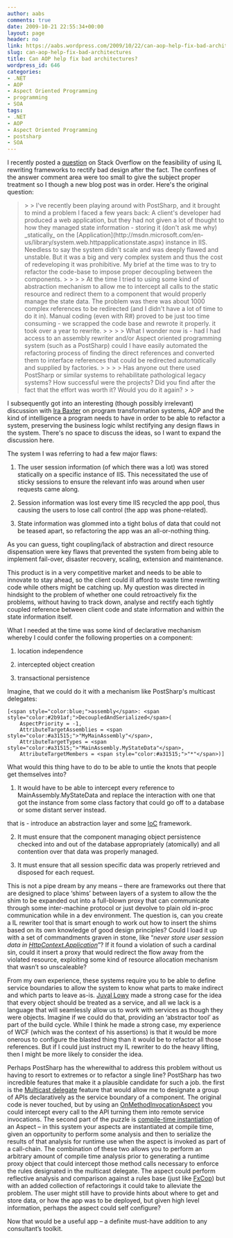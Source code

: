 ```yaml
---
author: aabs
comments: true
date: 2009-10-21 22:55:34+00:00
layout: page
header: no
link: https://aabs.wordpress.com/2009/10/22/can-aop-help-fix-bad-architectures/
slug: can-aop-help-fix-bad-architectures
title: Can AOP help fix bad architectures?
wordpress_id: 646
categories:
- .NET
- AOP
- Aspect Oriented Programming
- programming
- SOA
tags:
- .NET
- AOP
- Aspect Oriented Programming
- postsharp
- SOA
---
```


I recently posted a [question](http://stackoverflow.com/questions/1541697/refactoring-nasty-legacy-systems-via-aop-or-other-automated-means) on Stack Overflow on the feasibility of using IL rewriting frameworks to rectify bad design after the fact. The confines of the answer comment area were too small to give the subject proper treatment so I though a new blog post was in order. Here's the original question:

 

<blockquote>  
> 
> I've recently been playing around with PostSharp, and it brought to mind a problem I faced a few years back: A client's developer had produced a web application, but they had not given a lot of thought to how they managed state information - storing it (don't ask me why) _statically_ on the [Application](http://msdn.microsoft.com/en-us/library/system.web.httpapplicationstate.aspx) instance in IIS. Needless to say the system didn't scale and was deeply flawed and unstable. But it was a big and very complex system and thus the cost of redeveloping it was prohibitive. My brief at the time was to try to refactor the code-base to impose proper decoupling between the components.
> 
>    
> 
> At the time I tried to using some kind of abstraction mechanism to allow me to intercept all calls to the static resource and redirect them to a component that would properly manage the state data. The problem was there was about 1000 complex references to be redirected (and I didn't have a lot of time to do it in). Manual coding (even with R#) proved to be just too time consuming - we scrapped the code base and rewrote it properly. it took over a year to rewrite.
> 
>    
> 
> What I wonder now is - had I had access to an assembly rewriter and/or Aspect oriented programming system (such as a PostSharp) could I have easily automated the refactoring process of finding the direct references and converted them to interface references that could be redirected automatically and supplied by factories.
> 
>    
> 
> Has anyone out there used PostSharp or similar systems to rehabilitate pathological legacy systems? How successful were the projects? Did you find after the fact that the effort was worth it? Would you do it again?
> 
> </blockquote>

 

I subsequently got into an interesting (though possibly irrelevant) discussion with [Ira Baxter](http://stackoverflow.com/users/120163/ira-baxter) on program transformation systems, AOP and the kind of intelligence a program needs to have in order to be able to refactor a system, preserving the business logic whilst rectifying any design flaws in the system. There's no space to discuss the ideas, so I want to expand the discussion here.

 

The system I was referring to had a few major flaws:

 

  
  1. The user session information (of which there was a lot) was stored statically on a specific instance of IIS. This necessitated the use of sticky sessions to ensure the relevant info was around when user requests came along. 
   
  2. Session information was lost every time IIS recycled the app pool, thus causing the users to lose call control (the app was phone-related). 
   
  3. State information was glommed into a tight bolus of data that could not be teased apart, so refactoring the app was an all-or-nothing thing. 
 

As you can guess, tight coupling/lack of abstraction and direct resource dispensation were key flaws that prevented the system from being able to implement fail-over, disaster recovery, scaling, extension and maintenance.

 

This product is in a very competitive market and needs to be able to innovate to stay ahead, so the client could ill afford to waste time rewriting code while others might be catching up. My question was directed in hindsight to the problem of whether one could retroactively fix the problems, without having to track down, analyse and rectify each tightly coupled reference between client code and state information and within the state information itself.

 

What I needed at the time was some kind of declarative mechanism whereby I could confer the following properties on a component:

 

  
  1. location independence 
   
  2. intercepted object creation 
   
  3. transactional persistence 
 

Imagine, that we could do it with a mechanism like PostSharp's multicast delegates:

 

 
    
    [<span style="color:blue;">assembly</span>: <span style="color:#2b91af;">DecoupledAndSerialized</span>(
        AspectPriority = -1,
        AttributeTargetAssemblies = <span style="color:#a31515;">"MyMainAssembly"</span>,
        AttributeTargetTypes = <span style="color:#a31515;">"MainAssembly.MyStateData"</span>,
        AttributeTargetMembers = <span style="color:#a31515;">"*"</span>)]


[](http://11011.net/software/vspaste)



What would this thing have to do to be able to untie the knots that people get themselves into? 






  
  1. It would have to be able to intercept every reference to MainAssembly.MyStateData and replace the interaction with one that got the instance from some class factory that could go off to a database or some distant server instead.
      
that is - introduce an abstraction layer and some [IoC](http://en.wikipedia.org/wiki/Inversion_of_Control) framework. 


  
  2. It must ensure that the component managing object persistence checked into and out of the database appropriately (atomically) and all contention over that data was properly managed.


  
  3. It must ensure that all session specific data was properly retrieved and disposed for each request.





This is not a pipe dream by any means – there are frameworks out there that are designed to place ‘shims’ between layers of a system to allow the the shim to be expanded out into a full-blown proxy that can communicate through some inter-machine protocol or just devolve to plain old in-proc communication while in a dev environment. The question is, can you create a IL rewriter tool that is smart enough to work out how to insert the shims based on its own knowledge of good design principles? Could I load it up with a set of commandments graven in stone, like “_never store user session data in [HttpContext.Application](http://msdn.microsoft.com/en-us/library/system.web.httpapplicationstate.aspx)_”? If it found a violation of such a cardinal sin, could it insert a proxy that would redirect the flow away from the violated resource, exploiting some kind of resource allocation mechanism that wasn’t so unscaleable? 





From my own experience, these systems require you to be able to define service boundaries to allow the system to know what parts to make indirect and which parts to leave as-is. [Juval Lowy](http://www.idesign.net/) made a strong case for the idea that every object should be treated as a service, and all we lack is a language that will seamlessly allow us to work with services as though they were objects. Imagine if we could do that, providing an ‘abstractor tool’ as part of the build cycle. While I think he made a strong case, my experience of WCF (which was the context of his assertions) is that it would be more onerous to configure the blasted thing than it would be to refactor all those references. But if I could just instruct my IL rewriter to do the heavy lifting, then I might be more likely to consider the idea.





Perhaps PostSharp has the wherewithal to address this problem without us having to resort to extremes or to refactor a single line? PostSharp has two incredible features that make it a plausible candidate for such a job. the first is the [Multicast delegate](http://doc.postsharp.org/1.5/##PostSharp.HxS/UserGuide/Laos/Multicasting/Overview.html) feature that would allow me to designate a group of APIs declaratively as the service boundary of a component. The original code is never touched, but by using an [OnMethodInvocationAspect](http://doc.postsharp.org/1.5/##PostSharp.HxS/UserGuide/Laos/AspectKinds/OnMethodInvocationAspect.html) you could intercept every call to the API turning them into remote service invocations. The second part of the puzzle is [compile-time instantiation](http://doc.postsharp.org/1.5/##PostSharp.HxS/UserGuide/Laos/Lifetime.html) of an Aspect – in this system your aspects are instantiated at compile time, given an opportunity to perform some analysis and then to serialize the results of that analysis for runtime use when the aspect is invoked as part of a call-chain. The combination of these two allows you to perform an arbitrary amount of compile time analysis prior to generating a runtime proxy object that could intercept those method calls necessary to enforce the rules designated in the multicast delegate. The aspect could perform reflective analysis and comparison against a rules base (just like [FxCop](http://msdn.microsoft.com/en-us/library/bb429476(VS.80).aspx)) but with an added collection of refactorings it could take to alleviate the problem. The user might still have to provide hints about where to get and store data, or how the app was to be deployed, but given high level information, perhaps the aspect could self configure?





Now that would be a useful app – a definite must-have addition to any consultant’s toolkit.

